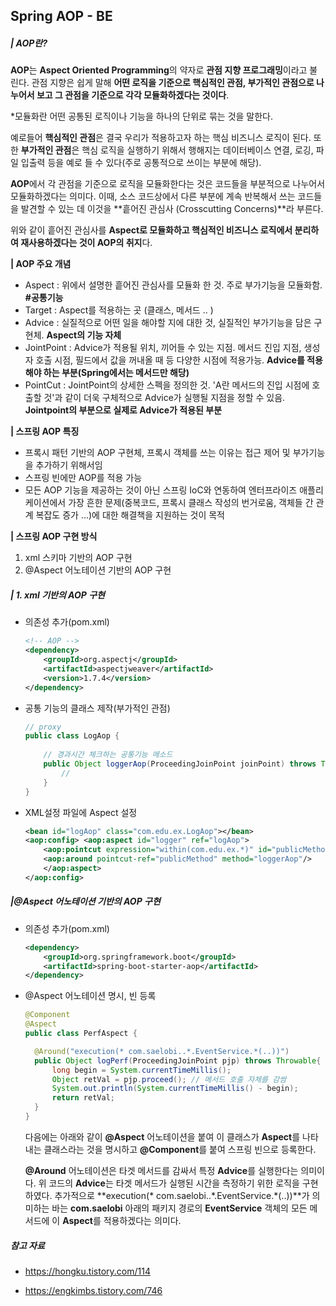## Spring AOP - BE



##### | AOP란?

**AOP**는 **Aspect Oriented Programming**의 약자로 **관점 지향 프로그래밍**이라고 불린다. 관점 지향은 쉽게 말해 **어떤 로직을 기준으로 핵심적인 관점, 부가적인 관점으로 나누어서 보고 그 관점을 기준으로 각각 모듈화하겠다는 것이다**. 

\*모듈화란 어떤 공통된 로직이나 기능을 하나의 단위로 묶는 것을 말한다. 



예로들어 **핵심적인 관점**은 결국 우리가 적용하고자 하는 핵심 비즈니스 로직이 된다. 또한 **부가적인 관점**은 핵심 로직을 실행하기 위해서 행해지는 데이터베이스 연결, 로깅, 파일 입출력 등을 예로 들 수 있다(주로 공통적으로 쓰이는 부분에 해당).



**AOP**에서 각 관점을 기준으로 로직을 모듈화한다는 것은 코드들을 부분적으로 나누어서 모듈화하겠다는 의미다. 이때, 소스 코드상에서 다른 부분에 계속 반복해서 쓰는 코드들을 발견할 수 있는 데 이것을 **흩어진 관심사 (Crosscutting Concerns)**라 부른다. 



위와 같이 흩어진 관심사를 **Aspect로 모듈화하고 핵심적인 비즈니스 로직에서 분리하여 재사용하겠다는 것이 AOP의 취지**다.



**| AOP 주요 개념**

- Aspect : 위에서 설명한 흩어진 관심사를 모듈화 한 것. 주로 부가기능을 모듈화함. **#공통기능**
- Target : Aspect를 적용하는 곳 (클래스, 메서드 .. )
- Advice : 실질적으로 어떤 일을 해야할 지에 대한 것, 실질적인 부가기능을 담은 구현체. **Aspect의 기능 자체**
- JointPoint : Advice가 적용될 위치, 끼어들 수 있는 지점. 메서드 진입 지점, 생성자 호출 시점, 필드에서 값을 꺼내올 때 등 다양한 시점에 적용가능. **Advice를 적용해야 하는 부분(Spring에서는 메서드만 해당)**
- PointCut : JointPoint의 상세한 스펙을 정의한 것. 'A란 메서드의 진입 시점에 호출할 것'과 같이 더욱 구체적으로 Advice가 실행될 지점을 정할 수 있음.   **Jointpoint의 부분으로 실제로 Advice가 적용된 부분**



**| 스프링 AOP 특징**

- 프록시 패턴 기반의 AOP 구현체, 프록시 객체를 쓰는 이유는 접근 제어 및 부가기능을 추가하기 위해서임
- 스프링 빈에만 AOP를 적용 가능
- 모든 AOP 기능을 제공하는 것이 아닌 스프링 IoC와 연동하여 엔터프라이즈 애플리케이션에서 가장 흔한 문제(중복코드, 프록시 클래스 작성의 번거로움, 객체들 간 관계 복잡도 증가 ...)에 대한 해결책을 지원하는 것이 목적



**| 스프링 AOP 구현 방식**

1. xml 스키마 기반의 AOP 구현
2. @Aspect 어노테이션 기반의 AOP 구현



##### | 1. xml 기반의 AOP 구현

- 의존성 추가(pom.xml)

  ```xml
  <!-- AOP --> 
  <dependency>
      <groupId>org.aspectj</groupId>
      <artifactId>aspectjweaver</artifactId> 
      <version>1.7.4</version> 
  </dependency>
  ```

- 공통 기능의 클래스 제작(부가적인 관점)

  ```java
  // proxy
  public class LogAop { 
      
      // 경과시간 체크하는 공통기능 메소드 
      public Object loggerAop(ProceedingJoinPoint joinPoint) throws Throwable { 
          // 
      } 
  }
  ```

- XML설정 파일에 Aspect 설정

  ```xml
  <bean id="logAop" class="com.edu.ex.LogAop"></bean> 
  <aop:config> <aop:aspect id="logger" ref="logAop">
      <aop:pointcut expression="within(com.edu.ex.*)" id="publicMethod"/>
      <aop:around pointcut-ref="publicMethod" method="loggerAop"/>
      </aop:aspect>
  </aop:config>
  ```

  

##### |@Aspect 어노테이션 기반의 AOP 구현

- 의존성 추가(pom.xml)

  ```xml
  <dependency>
      <groupId>org.springframework.boot</groupId>
      <artifactId>spring-boot-starter-aop</artifactId>
  </dependency>
  ```

- @Aspect 어노테이션 명시, 빈 등록

  ```java
  @Component
  @Aspect
  public class PerfAspect {
  
  	@Around("execution(* com.saelobi..*.EventService.*(..))")
  	public Object logPerf(ProceedingJoinPoint pjp) throws Throwable{
  		long begin = System.currentTimeMillis();
  		Object retVal = pjp.proceed(); // 메서드 호출 자체를 감쌈
  		System.out.println(System.currentTimeMillis() - begin);
  		return retVal;
  	}
  }
  ```

   다음에는 아래와 같이 **@Aspect** 어노테이션을 붙여 이 클래스가 **Aspect**를 나타내는 클래스라는 것을 명시하고 **@Component**를 붙여 스프링 빈으로 등록한다.

  **@Around** 어노테이션은 타겟 메서드를 감싸서 특정 **Advice**를 실행한다는 의미이다. 위 코드의 **Advice**는 타겟 메서드가 실행된 시간을 측정하기 위한 로직을 구현하였다. 추가적으로 **execution(\* com.saelobi..\*.EventService.\*(..))**가 의미하는 바는 **com.saelobi** 아래의 패키지 경로의 **EventService** 객체의 모든 메서드에 이 **Aspect**를 적용하겠다는 의미다.

  

  

  

##### 참고 자료

- https://hongku.tistory.com/114 

- https://engkimbs.tistory.com/746